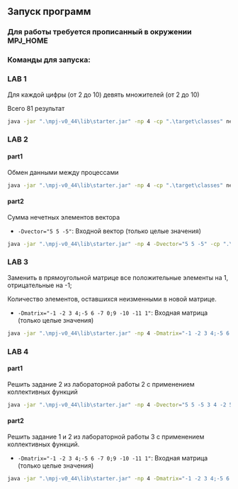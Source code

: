 ## Запуск программ

### Для работы требуется прописанный в окружении MPJ_HOME

### Команды для запуска:
### LAB 1
Для каждой цифры (от 2 до 10) девять множителей (от 2 до 10)

Всего 81 результат
```bash
java -jar ".\mpj-v0_44\lib\starter.jar" -np 4 -cp ".\target\classes" neko.lab1.part1
```

### LAB 2

#### part1
Обмен данными между процессами
```bash
java -jar ".\mpj-v0_44\lib\starter.jar" -np 4 -cp ".\target\classes" neko.lab2.part1
```

#### part2
Сумма нечетных элементов вектора
- `-Dvector="5 5 -5"`: Входной вектор (только целые значения)
```bash
java -jar ".\mpj-v0_44\lib\starter.jar" -np 4 -Dvector="5 5 -5" -cp ".\target\classes" neko.lab2.part2
```


### LAB 3
Заменить в прямоугольной матрице все положительные элементы на 1, отрицательные на -1;

Количество элементов, оставшихся неизменными в новой матрице.


- `-Dmatrix="-1 -2 3 4;-5 6 -7 0;9 -10 -11 1"`: Входная матрица (только целые значения)
```bash
java -jar ".\mpj-v0_44\lib\starter.jar" -np 4 -Dmatrix="-1 -2 3 4;-5 6 -7 0;9 -10 -11 1" -cp ".\target\classes" neko.lab3.part1
```


### LAB 4

#### part1
Решить задание 2 из лабораторной работы 2 с применением коллективных функций
```bash
java -jar ".\mpj-v0_44\lib\starter.jar" -np 4 -Dvector="5 5 -5 3 4 -2 5 3 5 -9 2 4" -cp ".\target\classes" neko.lab4.part1
```

#### part2
Решить задание 1 и 2 из лабораторной работы 3 с применением коллективных функций.
- `-Dmatrix="-1 -2 3 4;-5 6 -7 0;9 -10 -11 1"`: Входная матрица (только целые значения)
```bash
java -jar ".\mpj-v0_44\lib\starter.jar" -np 4 -Dmatrix="-1 -2 3 4;-5 6 -7 0;9 -10 -11 1" -cp ".\target\classes" neko.lab4.part2
```